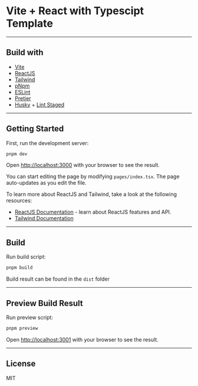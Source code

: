 # Vite + React with Typescipt Template

---

## Build with

- [Vite](https://vitejs.dev/)
- [ReactJS](https://reactjs.org/)
- [Tailwind](https://tailwindcss.com/)
- [pNpm](https://pnpm.io/)
- [ESLint](https://eslint.org/)
- [Pretier](https://prettier.io/)
- [Husky](https://typicode.github.io/husky/) + [Lint Staged](https://github.com/okonet/lint-staged#readme)

---

## Getting Started

First, run the development server:

```bash
pnpm dev
```

Open [http://localhost:3000](http://localhost:3000) with your browser to see the result.

You can start editing the page by modifying `pages/index.tsx`. The page auto-updates as you edit the file.

To learn more about ReactJS and Tailwind, take a look at the following resources:

- [ReactJS Documentation](https://reactjs.org/docs/getting-started.html) - learn about ReactJS features and API.
- [Tailwind Documentation](https://tailwindcss.com/docs/installation)

---

## Build

Run build script:

```bash
pnpm build
```

Build result can be found in the `dist` folder

---

## Preview Build Result

Run preview script:

```bash
pnpm preview
```

Open [http://localhost:3001](http://localhost:3001) with your browser to see the result.

---

## License

MIT

